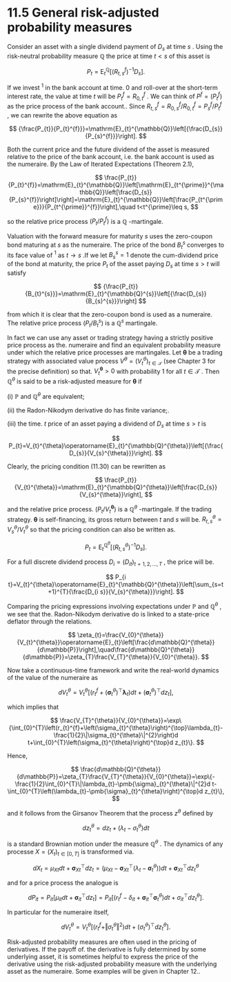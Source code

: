 # 11.5 General risk-adjusted probability measures  

Consider an asset with a single dividend payment of $D_{s}$ at time $s$ . Using the risk-neutral probability measure $\mathbb{Q}$ the price at time $t<s$ of this asset is  

$$
P_{t}=\mathrm{E}_{t}^{\mathbb{Q}}\left[\left(R_{t,s}^{f}\right)^{-1}D_{s}\right].
$$  

If we invest $^{1}$ in the bank account at time. $0$ and roll-over at the short-term interest rate, the value at time $t$ will be $P_{t}^{f}=R_{0,t}^{f}$ . We can think of $P^{f}=(P_{t}^{f})$ as the price process of the bank account.. Since $R_{t,s}^{f}=R_{0,s}^{f}/R_{0,t}^{f}=P_{s}^{f}/P_{t}^{f}$ , we can rewrite the above equation as  

$$
{\frac{P_{t}}{P_{t}^{f}}}=\mathrm{E}_{t}^{\mathbb{Q}}\left[{\frac{D_{s}}{P_{s}^{f}}}\right].
$$  

Both the current price and the future dividend of the asset is measured relative to the price of the bank account, i.e. the bank account is used as the numeraire. By the Law of Iterated Expectations (Theorem 2.1),  

$$
\frac{P_{t}}{P_{t}^{f}}=\mathrm{E}_{t}^{\mathbb{Q}}\left[\mathrm{E}_{t^{\prime}}^{\mathbb{Q}}\left[\frac{D_{s}}{P_{s}^{f}}\right]\right]=\mathrm{E}_{t}^{\mathbb{Q}}\left[\frac{P_{t^{\prime}}}{P_{t^{\prime}}^{f}}\right],\quad t<t^{\prime}\leq s,
$$  

so the relative price process $(P_{t}/P_{t}^{f})$ is a $\mathbb{Q}$ -martingale.  

Valuation with the forward measure for maturity $s$ uses the zero-coupon bond maturing at $s$ as the numeraire. The price of the bond $B_{t}^{s}$ converges to its face value of $^{1}$ as $t\rightarrow s$ .If we let $B_{s}^{s}=1$ denote the cum-dividend price of the bond at maturity, the price $P_{t}$ of the asset paying $D_{s}$ at time $s>t$ will satisfy  

$$
{\frac{P_{t}}{B_{t}^{s}}}=\mathrm{E}_{t}^{\mathbb{Q}^{s}}\left[{\frac{D_{s}}{B_{s}^{s}}}\right]
$$  

from which it is clear that the zero-coupon bond is used as a numeraire. The relative price process $(P_{t}/B_{t}^{s})$ is a $\mathbb{Q}^{s}$ martingale.  

In fact we can use any asset or trading strategy having a strictly positive price process as the. numeraire and find an equivalent probability measure under which the relative price processes are martingales. Let $\pmb{\theta}$ be a trading strategy with associated value process $V^{\theta}=(V_{t}^{\theta})_{t\in\mathcal{T}}$ (see Chapter 3 for the precise definition) so that. $V_{t}^{\pmb{\theta}}>0$ with probability 1 for all $t\in\mathcal{T}$ . Then $\mathbb{Q}^{\theta}$ is said to be a risk-adjusted measure for $\pmb{\theta}$ if  

(i) $\mathbb{P}$ and $\mathbb{Q}^{\theta}$ are equivalent;  

(ii) the Radon-Nikodym derivative do has finite variance;.  

(iii) the time. $t$ price of an asset paying a dividend of $D_{s}$ at time $s>t$ is  

$$
P_{t}=V_{t}^{\theta}\operatorname{E}_{t}^{\mathbb{Q}^{\theta}}\left[{\frac{D_{s}}{V_{s}^{\theta}}}\right].
$$  

Clearly, the pricing condition (11.30) can be rewritten as  

$$
\frac{P_{t}}{V_{t}^{\theta}}=\mathrm{E}_{t}^{\mathbb{Q}^{\theta}}\left[\frac{D_{s}}{V_{s}^{\theta}}\right],
$$  

and the relative price process. $(P_{t}/V_{t}^{\pmb{\theta}})$ is a $\mathbb{Q}^{\theta}$ -martingale. If the trading strategy. $\pmb{\theta}$ is self-financing, its gross return between $t$ and $s$ will be. $R_{t,s}^{\theta}=V_{s}^{\theta}/V_{t}^{\theta}$ so that the pricing condition can also be written as.  

$$
P_{t}=\mathrm{E}_{t}^{\mathbb{Q}^{\theta}}\left[\left(R_{t,s}^{\theta}\right)^{-1}D_{s}\right].
$$  

For a full discrete dividend process $D_{i}=(D_{i t})_{t=1,2,...,T}$ , the price will be.  

$$
P_{i t}=V_{t}^{\theta}\operatorname{E}_{t}^{\mathbb{Q}^{\theta}}\left[\sum_{s=t+1}^{T}{\frac{D_{i s}}{V_{s}^{\theta}}}\right].
$$  

Comparing the pricing expressions involving expectations under $\mathbb{P}$ and $\mathbb{Q}^{\theta}$ , we see that the. Radon-Nikodym derivative do is linked to a state-price deflator through the relations.  

$$
\zeta_{t}=\frac{V_{0}^{\theta}}{V_{t}^{\theta}}\operatorname{E}_{t}\left[\frac{d\mathbb{Q}^{\theta}}{d\mathbb{P}}\right],\quad\frac{d\mathbb{Q}^{\theta}}{d\mathbb{P}}=\zeta_{T}\frac{V_{T}^{\theta}}{V_{0}^{\theta}}.
$$  

Now take a continuous-time framework and write the real-world dynamics of the value of the numeraire as  

$$
d V_{t}^{\theta}=V_{t}^{\theta}\left[\left(r_{t}^{f}+\left(\pmb{\sigma}_{t}^{\theta}\right)^{\top}\pmb{\lambda}_{t}\right)d t+\left(\pmb{\sigma}_{t}^{\theta}\right)^{\top}d z_{t}\right],
$$  

which implies that  

$$
\frac{V_{T}^{\theta}}{V_{0}^{\theta}}=\exp\{\int_{0}^{T}\left(r_{t}^{f}+\left(\sigma_{t}^{\theta}\right)^{\top}\lambda_{t}-\frac{1}{2}\|\sigma_{t}^{\theta}\|^{2}\right)d t+\int_{0}^{T}\left(\sigma_{t}^{\theta}\right)^{\top}d z_{t}\}.
$$  

Hence,  

$$
\frac{d\mathbb{Q}^{\theta}}{d\mathbb{P}}=\zeta_{T}\frac{V_{T}^{\theta}}{V_{0}^{\theta}}=\exp\{-\frac{1}{2}\int_{0}^{T}\|\lambda_{t}-\pmb{\sigma}_{t}^{\theta}\|^{2}d t-\int_{0}^{T}\left(\lambda_{t}-\pmb{\sigma}_{t}^{\theta}\right)^{\top}d z_{t}\},
$$  

and it follows from the Girsanov Theorem that the process $z^{\theta}$ defined by  

$$
d z_{t}^{\theta}=d z_{t}+\left(\lambda_{t}-\sigma_{t}^{\theta}\right)d t
$$  

is a standard Brownian motion under the measure $\mathbb{Q}^{\theta}$ . The dynamics of any processe $X=(X_{t})_{t\in[0,T]}$ is transformed via.  

$$
d X_{t}=\mu_{X t}d t+\pmb{\sigma}_{X t}^{\top}d z_{t}=\left(\mu_{X t}-\pmb{\sigma}_{X t}^{\top}\left(\lambda_{t}-\pmb{\sigma}_{t}^{\theta}\right)\right)d t+\pmb{\sigma}_{X t}^{\top}d z_{t}^{\theta}
$$  

and for a price process the analogue is  

$$
d P_{i t}=P_{i t}\left[\mu_{i t}d t+\pmb{\sigma}_{i t}^{\top}d z_{t}\right]=P_{i t}\left[\left(r_{t}^{f}-\delta_{i t}+\pmb{\sigma}_{i t}^{\top}\pmb{\sigma}_{t}^{\theta}\right)d t+\sigma_{i t}^{\top}d z_{t}^{\theta}\right].
$$  

In particular for the numeraire itself,  

$$
d V_{t}^{\theta}=V_{t}^{\theta}\left[\left(r_{t}^{f}+\Vert\sigma_{t}^{\theta}\Vert^{2}\right)d t+\left(\sigma_{t}^{\theta}\right)^{\top}d z_{t}^{\theta}\right].
$$  

Risk-adjusted probability measures are often used in the pricing of derivatives. If the payoff of. the derivative is fully determined by some underlying asset, it is sometimes helpful to express the price of the derivative using the risk-adjusted probability measure with the underlying asset as the numeraire. Some examples will be given in Chapter 12..  
